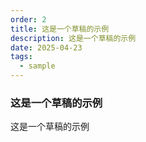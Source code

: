 ```yaml
---
order: 2
title: 这是一个草稿的示例
description: 这是一个草稿的示例
date: 2025-04-23
tags:
  - sample
---
```


### 这是一个草稿的示例

这是一个草稿的示例

